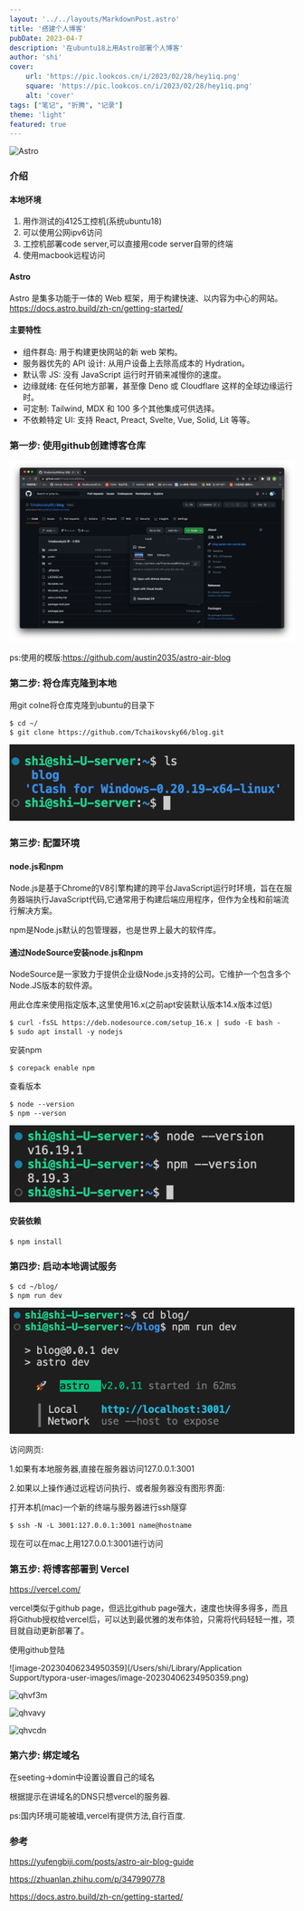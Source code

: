 ```yaml
---
layout: '../../layouts/MarkdownPost.astro'
title: '搭建个人博客'
pubDate: 2023-04-7
description: '在ubuntu18上用Astro部署个人博客'
author: 'shi'
cover:
    url: 'https://pic.lookcos.cn/i/2023/02/28/hey1iq.png'
    square: 'https://pic.lookcos.cn/i/2023/02/28/hey1iq.png'
    alt: 'cover'
tags: ["笔记", "折腾", "记录"] 
theme: 'light'
featured: true
---
```


![Astro ](https://pic.lookcos.cn/i/2023/02/28/hey1iq.png)

### 介绍
#### 本地环境
1. 用作测试的j4125工控机(系统ubuntu18)
2. 可以使用公网ipv6访问
3. 工控机部署code server,可以直接用code server自带的终端
4. 使用macbook远程访问
#### Astro

Astro 是集多功能于一体的 Web 框架，用于构建快速、以内容为中心的网站。https://docs.astro.build/zh-cn/getting-started/

#### 主要特性

+ 组件群岛: 用于构建更快网站的新 web 架构。
+ 服务器优先的 API 设计: 从用户设备上去除高成本的 Hydration。
+ 默认零 JS: 没有 JavaScript 运行时开销来减慢你的速度。
+ 边缘就绪: 在任何地方部署，甚至像 Deno 或 Cloudflare 这样的全球边缘运行时。
+ 可定制: Tailwind, MDX 和 100 多个其他集成可供选择。
+ 不依赖特定 UI: 支持 React, Preact, Svelte, Vue, Solid, Lit 等等。

### 第一步: 使用github创建博客仓库

![image-20230406230401617](/public/setupblog/image-20230406230401617.png)

ps:使用的模版:https://github.com/austin2035/astro-air-blog

### 第二步: 将仓库克隆到本地

用git colne将仓库克隆到ubuntu的目录下

~~~
$ cd ~/
$ git clone https://github.com/Tchaikovsky66/blog.git
~~~



![image-20230406230908635](/public/setupblog/image-20230406230908635.png)

### 第三步: 配置环境

#### node.js和npm

Node.js是基于Chrome的V8引擎构建的跨平台JavaScript运行时环境，旨在在服务器端执行JavaScript代码,它通常用于构建后端应用程序，但作为全栈和前端流行解决方案。

npm是Node.js默认的包管理器，也是世界上最大的软件库。

#### 通过NodeSource安装node.js和npm

NodeSource是一家致力于提供企业级Node.js支持的公司。它维护一个包含多个Node.JS版本的软件源。

用此仓库来使用指定版本,这里使用16.x(之前apt安装默认版本14.x版本过低)

~~~
$ curl -fsSL https://deb.nodesource.com/setup_16.x | sudo -E bash -
$ sudo apt install -y nodejs
~~~
安装npm
~~~
$ corepack enable npm
~~~

查看版本

~~~
$ node --version
$ npm --verson
~~~

![image-20230406233341408](/public/setupblog/image-20230406233341408.png)

#### 安装依赖

~~~
$ npm install
~~~



### 第四步: 启动本地调试服务

~~~
$ cd ~/blog/
$ npm run dev
~~~

![image-20230406233707480](/public/setupblog/image-20230406233707480.png)

访问网页:

1.如果有本地服务器,直接在服务器访问127.0.0.1:3001

2.如果以上操作通过远程访问执行、或者服务器没有图形界面:

打开本机(mac)一个新的终端与服务器进行ssh隧穿

~~~
$ ssh -N -L 3001:127.0.0.1:3001 name@hostname
~~~

现在可以在mac上用127.0.0.1:3001进行访问

### 第五步: 将博客部署到 Vercel

https://vercel.com/

vercel类似于github page，但远比github page强大，速度也快得多得多，而且将Github授权给vercel后，可以达到最优雅的发布体验，只需将代码轻轻一推，项目就自动更新部署了。

使用github登陆

![image-20230406234950359](/Users/shi/Library/Application Support/typora-user-images/image-20230406234950359.png)

![qhvf3m](https://pic.lookcos.cn/i/2023/02/27/qhvf3m.png)

![qhvavy](https://pic.lookcos.cn/i/2023/02/27/qhvavy.png)

![qhvcdn](https://pic.lookcos.cn/i/2023/02/27/qhvcdn.png)

### 第六步: 绑定域名

在seeting->domin中设置设置自己的域名

根据提示在讲域名的DNS只想vercel的服务器.

ps:国内环境可能被墙,vercel有提供方法,自行百度.

### 参考

https://yufengbiji.com/posts/astro-air-blog-guide

https://zhuanlan.zhihu.com/p/347990778

https://docs.astro.build/zh-cn/getting-started/
